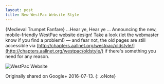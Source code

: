 ```yaml
---
layout: post
title: New WestPac Website Style
---
```


{Medieval Trumpet Fanfare} …Hear ye, Hear ye …
Announcing the new, mobile-friendly WestPac website design!
Take a look (let the webmaster know if you find a problem!) — and fear not, the old pages are still accessible via [http://chapters.aallnet.org/westpac/oldstyle/](http://chapters.aallnet.org/westpac/oldstyle/) if there's something you need for any reason.

![WestPac Website](../../assets/posts/new-style.png)

Originally shared on Google+ 2016-07-13.
{: .oNote}
